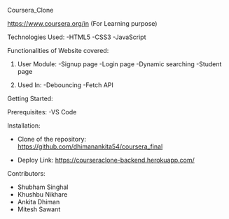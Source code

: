 
Coursera_Clone

https://www.coursera.org/in
(For Learning purpose)

Technologies Used:
-HTML5
-CSS3
-JavaScript

Functionalities of Website covered:

1) User Module:
-Signup page
-Login page
-Dynamic searching
-Student page

2) Used In:
-Debouncing
-Fetch API

Getting Started:

Prerequisites:
-VS Code

Installation:
- Clone of the repository: https://github.com/dhimanankita54/coursera_final

- Deploy Link: https://courseraclone-backend.herokuapp.com/

Contributors:
- Shubham Singhal 
- Khushbu Nikhare
- Ankita Dhiman
- Mitesh Sawant
